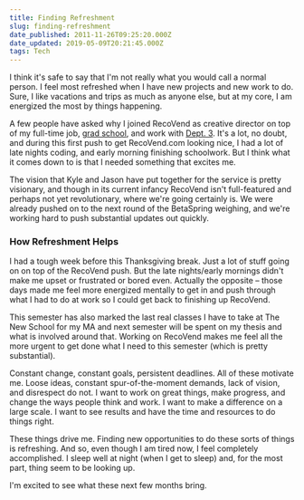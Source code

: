 ```yaml
---
title: Finding Refreshment
slug: finding-refreshment
date_published: 2011-11-26T09:25:20.000Z
date_updated: 2019-05-09T20:21:45.000Z
tags: Tech
---
```


I think it's safe to say that I'm not really what you would call a normal person. I feel most refreshed when I have new projects and new work to do. Sure, I like vacations and trips as much as anyone else, but at my core, I am energized the most by things happening.

A few people have asked why I joined RecoVend as creative director on top of my full-time job, [grad school](http://www.newschool.edu/media-studies/), and work with [Dept. 3](http://dept3.com). It's a lot, no doubt, and during this first push to get RecoVend.com looking nice, I had a lot of late nights coding, and early morning finishing schoolwork. But I think what it comes down to is that I needed something that excites me.

The vision that Kyle and Jason have put together for the service is pretty visionary, and though in its current infancy RecoVend isn't full-featured and perhaps not yet revolutionary, where we're going certainly is. We were already pushed on to the next round of the BetaSpring weighing, and we're working hard to push substantial updates out quickly.

### How Refreshment Helps

I had a tough week before this Thanksgiving break. Just a lot of stuff going on on top of the RecoVend push. But the late nights/early mornings didn't make me upset or frustrated or bored even. Actually the opposite – those days made me feel more energized mentally to get in and push through what I had to do at work so I could get back to finishing up RecoVend.

This semester has also marked the last real classes I have to take at The New School for my MA and next semester will be spent on my thesis and what is involved around that. Working on RecoVend makes me feel all the more urgent to get done what I need to this semester (which is pretty substantial).

Constant change, constant goals, persistent deadlines. All of these motivate me. Loose ideas, constant spur-of-the-moment demands, lack of vision, and disrespect do not. I want to work on great things, make progress, and change the ways people think and work. I want to make a difference on a large scale. I want to see results and have the time and resources to do things right.

These things drive me. Finding new opportunities to do these sorts of things is refreshing. And so, even though I am tired now, I feel completely accomplished. I sleep well at night (when I get to sleep) and, for the most part, thing seem to be looking up.

I'm excited to see what these next few months bring.
